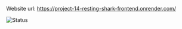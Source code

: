 Website url: https://project-14-resting-shark-frontend.onrender.com/

![Status](https://github.com/ubc-cpsc455-2024S/project-14_resting_shark/actions/workflows/main.yml/badge.svg)
